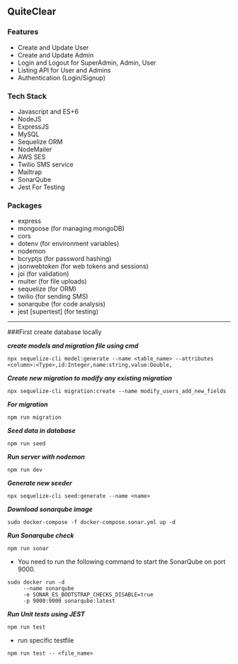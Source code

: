 ## QuiteClear

### Features
- Create and Update User
- Create and Update Admin
- Login and Logout for SuperAdmin, Admin, User
- Listing API for User and Admins
- Authentication (Login/Signup)

### Tech Stack

- Javascript and ES+6
- NodeJS
- ExpressJS
- MySQL
- Sequelize ORM
- NodeMailer
- AWS SES
- Twilio SMS service
- Mailtrap
- SonarQube
- Jest For Testing

### Packages

- express
- mongoose (for managing mongoDB)
- cors
- dotenv (for environment variables)
- nodemon
- bcryptjs (for password hashing)
- jsonwebtoken (for web tokens and sessions)
- joi (for validation)
- multer (for file uploads)
- sequelize (for ORM)
- twilio (for sending SMS)
- sonarqube (for code analysis)
- jest [supertest] (for testing)
---

###First create database locally

***create models and migration file using cmd***

```
npx sequelize-cli model:generate --name <table_name> --attributes <column>:<Type>,id:Integer,name:string,value:Double,
```

***Create new migration to modify any existing migration***

```
npx sequelize-cli migration:create --name modify_users_add_new_fields
```

***For migration***

```
npm run migration
```

***Seed data in database***

```
npm run seed
```

***Run server with nodemon***

```
npm run dev
```

***Generate new seeder***

```
npx sequelize-cli seed:generate --name <name>
```

***Download sonarqube image***

```
sudo docker-compose -f docker-compose.sonar.yml up -d
```

***Run Sonarqube check***

```
npm run sonar
```

- You need to run the following command to start the SonarQube on port 9000.

```
sudo docker run -d
     --name sonarqube
     -e SONAR_ES_BOOTSTRAP_CHECKS_DISABLE=true
     -p 9000:9000 sonarqube:latest
```

***Run Unit tests using JEST***

```
npm run test
```

- run specific testfile

```
npm run test -- <file_name>
```